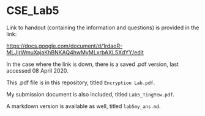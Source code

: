 # CSE_Lab5



Link to handout (containing the information and questions) is provided in the link:

https://docs.google.com/document/d/1rdaoR-MLJjrWmuXajaKhBNKAQ4hwMyMLxrbAXL5XdYY/edit

In the case where the link is down, there is a saved .pdf version, last accessed 08 April 2020.

This .pdf file is in this repository, titled `Encryption Lab.pdf`.

My submission document is also included, titled `Lab5_TingYew.pdf`. 

A markdown version is available as well, titled `lab5my_ans.md`.


























